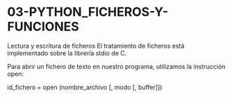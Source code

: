 # 03-PYTHON_FICHEROS-Y-FUNCIONES

Lectura y escritura de ficheros
El tratamiento de ficheros está implementado sobre la librería stdio de C.

Para abrir un fichero de texto en nuestro programa, utilizamos la instrucción open:

id_fichero = open (nombre_archivo [, modo [, buffer]])
